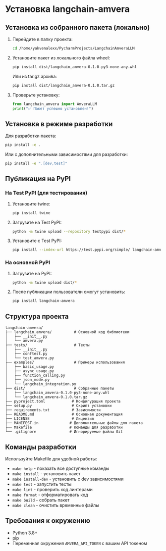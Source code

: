 # Установка langchain-amvera

## Установка из собранного пакета (локально)

1. Перейдите в папку проекта:
   ```bash
   cd /home/yakvenalexx/PycharmProjects/LangchainAmveraLLM
   ```

2. Установите пакет из локального файла wheel:
   ```bash
   pip install dist/langchain_amvera-0.1.0-py3-none-any.whl
   ```

   Или из tar.gz архива:
   ```bash
   pip install dist/langchain_amvera-0.1.0.tar.gz
   ```

3. Проверьте установку:
   ```python
   from langchain_amvera import AmveraLLM
   print("✅ Пакет успешно установлен!")
   ```

## Установка в режиме разработки

Для разработки пакета:

```bash
pip install -e .
```

Или с дополнительными зависимостями для разработки:

```bash
pip install -e ".[dev,test]"
```

## Публикация на PyPI

### На Test PyPI (для тестирования)

1. Установите twine:
   ```bash
   pip install twine
   ```

2. Загрузите на Test PyPI:
   ```bash
   python -m twine upload --repository testpypi dist/*
   ```

3. Установите с Test PyPI:
   ```bash
   pip install --index-url https://test.pypi.org/simple/ langchain-amvera
   ```

### На основной PyPI

1. Загрузите на PyPI:
   ```bash
   python -m twine upload dist/*
   ```

2. После публикации пользователи смогут установить:
   ```bash
   pip install langchain-amvera
   ```

## Структура проекта

```
langchain-amvera/
├── langchain_amvera/          # Основной код библиотеки
│   ├── __init__.py
│   └── amvera.py
├── tests/                     # Тесты
│   ├── __init__.py
│   ├── conftest.py
│   └── test_amvera.py
├── examples/                  # Примеры использования
│   ├── basic_usage.py
│   ├── async_usage.py
│   ├── function_calling.py
│   ├── json_mode.py
│   └── langchain_integration.py
├── dist/                      # Собранные пакеты
│   ├── langchain_amvera-0.1.0-py3-none-any.whl
│   └── langchain_amvera-0.1.0.tar.gz
├── pyproject.toml            # Конфигурация проекта
├── setup.py                  # Скрипт установки
├── requirements.txt          # Зависимости
├── README.md                 # Основная документация
├── LICENSE                   # Лицензия
├── MANIFEST.in              # Дополнительные файлы для пакета
├── Makefile                 # Команды для разработки
└── .gitignore               # Игнорируемые файлы Git
```

## Команды разработки

Используйте Makefile для удобной работы:

- `make help` - показать все доступные команды
- `make install` - установить пакет
- `make install-dev` - установить с dev зависимостями
- `make test` - запустить тесты
- `make lint` - проверить код линтерами
- `make format` - отформатировать код
- `make build` - собрать пакет
- `make clean` - очистить временные файлы

## Требования к окружению

- Python 3.8+
- pip
- Переменная окружения `AMVERA_API_TOKEN` с вашим API токеном